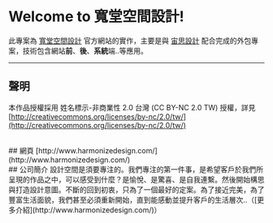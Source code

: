 # Welcome to 寬堂空間設計!
此專案為 [寬堂空間設計](http://www.harmonizedesign.com/) 官方網站的實作，主要是與 [宙思設計](http://www.zeusdesign.com.tw/) 配合完成的外包專案，技術包含網站**前**、**後**、**系統**端..等應用。

---
## 聲明
本作品授權採用 姓名標示-非商業性 2.0 台灣 (CC BY-NC 2.0 TW) 授權，詳見 [http://creativecommons.org/licenses/by-nc/2.0/tw/](http://creativecommons.org/licenses/by-nc/2.0/tw/) 

<br />
## 網頁
[http://www.harmonizedesign.com/](http://www.harmonizedesign.com/)

<br />
## 公司簡介
設計空間是須要專注的。我們專注的第一件事，是希望客戶於我們所呈現的作品之中，可以感受到什麼？是愉悅、是驚喜、是自我連繫。然後開始構思與打造設計意圖。不斷的回到初衷，只為了一個最好的定案。為了接近完美，為了豐富生活面貌，我們甚至必須重新開始，直到能感動並提升客戶的生活層次..（[更多介紹](http://www.harmonizedesign.com/)）